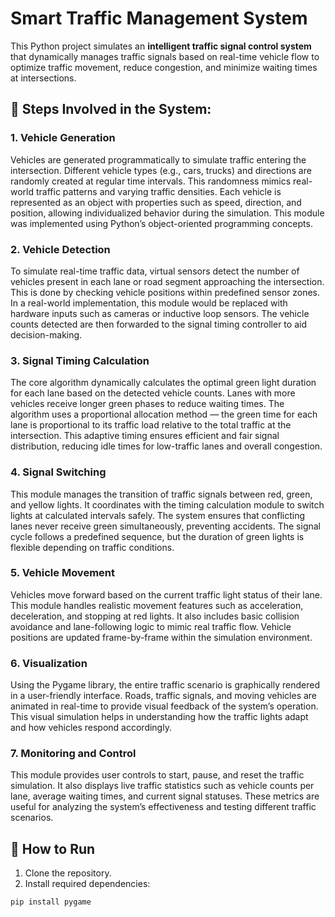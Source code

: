 # **Smart Traffic Management System**

This Python project simulates an **intelligent traffic signal control system** that dynamically manages traffic signals based on real-time vehicle flow to optimize traffic movement, reduce congestion, and minimize waiting times at intersections.

## **📌 Steps Involved in the System:**

### **1. Vehicle Generation**  
Vehicles are generated programmatically to simulate traffic entering the intersection. Different vehicle types (e.g., cars, trucks) and directions are randomly created at regular time intervals. This randomness mimics real-world traffic patterns and varying traffic densities. Each vehicle is represented as an object with properties such as speed, direction, and position, allowing individualized behavior during the simulation. This module was implemented using Python’s object-oriented programming concepts.

### **2. Vehicle Detection**  
To simulate real-time traffic data, virtual sensors detect the number of vehicles present in each lane or road segment approaching the intersection. This is done by checking vehicle positions within predefined sensor zones. In a real-world implementation, this module would be replaced with hardware inputs such as cameras or inductive loop sensors. The vehicle counts detected are then forwarded to the signal timing controller to aid decision-making.

### **3. Signal Timing Calculation**  
The core algorithm dynamically calculates the optimal green light duration for each lane based on the detected vehicle counts. Lanes with more vehicles receive longer green phases to reduce waiting times. The algorithm uses a proportional allocation method — the green time for each lane is proportional to its traffic load relative to the total traffic at the intersection. This adaptive timing ensures efficient and fair signal distribution, reducing idle times for low-traffic lanes and overall congestion.

### **4. Signal Switching**  
This module manages the transition of traffic signals between red, green, and yellow lights. It coordinates with the timing calculation module to switch lights at calculated intervals safely. The system ensures that conflicting lanes never receive green simultaneously, preventing accidents. The signal cycle follows a predefined sequence, but the duration of green lights is flexible depending on traffic conditions.

### **5. Vehicle Movement**  
Vehicles move forward based on the current traffic light status of their lane. This module handles realistic movement features such as acceleration, deceleration, and stopping at red lights. It also includes basic collision avoidance and lane-following logic to mimic real traffic flow. Vehicle positions are updated frame-by-frame within the simulation environment.

### **6. Visualization**  
Using the Pygame library, the entire traffic scenario is graphically rendered in a user-friendly interface. Roads, traffic signals, and moving vehicles are animated in real-time to provide visual feedback of the system’s operation. This visual simulation helps in understanding how the traffic lights adapt and how vehicles respond accordingly.

### **7. Monitoring and Control**  
This module provides user controls to start, pause, and reset the traffic simulation. It also displays live traffic statistics such as vehicle counts per lane, average waiting times, and current signal statuses. These metrics are useful for analyzing the system’s effectiveness and testing different traffic scenarios.

## **🚀 How to Run**  
1. Clone the repository.<br/>
2. Install required dependencies:<br/>
```bash
pip install pygame
